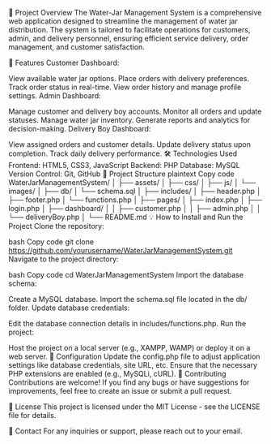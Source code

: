 📜 Project Overview
The Water-Jar Management System is a comprehensive web application designed to streamline the management of water jar distribution. The system is tailored to facilitate operations for customers, admin, and delivery personnel, ensuring efficient service delivery, order management, and customer satisfaction.

🚀 Features
Customer Dashboard:

View available water jar options.
Place orders with delivery preferences.
Track order status in real-time.
View order history and manage profile settings.
Admin Dashboard:

Manage customer and delivery boy accounts.
Monitor all orders and update statuses.
Manage water jar inventory.
Generate reports and analytics for decision-making.
Delivery Boy Dashboard:

View assigned orders and customer details.
Update delivery status upon completion.
Track daily delivery performance.
🛠️ Technologies Used
Frontend:
HTML5, CSS3, JavaScript
Backend:
PHP
Database:
MySQL
Version Control:
Git, GitHub
📂 Project Structure
plaintext
Copy code
WaterJarManagementSystem/
│
├── assets/
│   ├── css/
│   ├── js/
│   └── images/
│
├── db/
│   └── schema.sql
│
├── includes/
│   ├── header.php
│   ├── footer.php
│   └── functions.php
│
├── pages/
│   ├── index.php
│   ├── login.php
│   ├── dashboard/
│   │   ├── customer.php
│   │   ├── admin.php
│   │   └── deliveryBoy.php
│
└── README.md
💡 How to Install and Run the Project
Clone the repository:

bash
Copy code
git clone https://github.com/yourusername/WaterJarManagementSystem.git
Navigate to the project directory:

bash
Copy code
cd WaterJarManagementSystem
Import the database schema:

Create a MySQL database.
Import the schema.sql file located in the db/ folder.
Update database credentials:

Edit the database connection details in includes/functions.php.
Run the project:

Host the project on a local server (e.g., XAMPP, WAMP) or deploy it on a web server.
🔧 Configuration
Update the config.php file to adjust application settings like database credentials, site URL, etc.
Ensure that the necessary PHP extensions are enabled (e.g., MySQLi, cURL).
🤝 Contributing
Contributions are welcome! If you find any bugs or have suggestions for improvements, feel free to create an issue or submit a pull request.

📝 License
This project is licensed under the MIT License - see the LICENSE file for details.

📧 Contact
For any inquiries or support, please reach out to your email.
